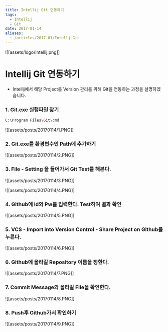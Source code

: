```yaml
---
title: Intellij Git 연동하기
tags:
  - Intellij
  - Git
date: 2017-01-14
aliases: 
  - /articles/2017-01/Intellj-Git
---
```

![[assets/logo/Intellij.png]]

# **Intellij Git 연동하기**

- Intellij에서 해당 Project를 Version 관리를 위해 Git을 연동하는 과정을 설명하겠습니다.

### 1. Git.exe 실행파일 찾기

```bash
C:\Program Files\Git\cmd
```

![[assets/posts/20170114/1.PNG]]

### 2. Git.exe를 환경변수인 Path에 추가하기

![[assets/posts/20170114/2.PNG]]

### 3. File - Setting 을 들어가서 Git Test를 해본다.

![[assets/posts/20170114/3.PNG]]

![[assets/posts/20170114/4.PNG]]

### 4. Github에 Id와 Pw를 입력한다. Test하여 결과 확인

![[assets/posts/20170114/5.PNG]]

### 5. VCS - Import into Version Control - Share Project on Github를 누른다.

![[assets/posts/20170114/6.PNG]]

### 6. Github에 올라갈 Repository 이름을 정한다.

![[assets/posts/20170114/7.PNG]]

### 7. Commit Message와 올라갈 File을 확인한다.

![[assets/posts/20170114/8.PNG]]

### 8. Push후 Github가서 확인하기

![[assets/posts/20170114/9.PNG]]


